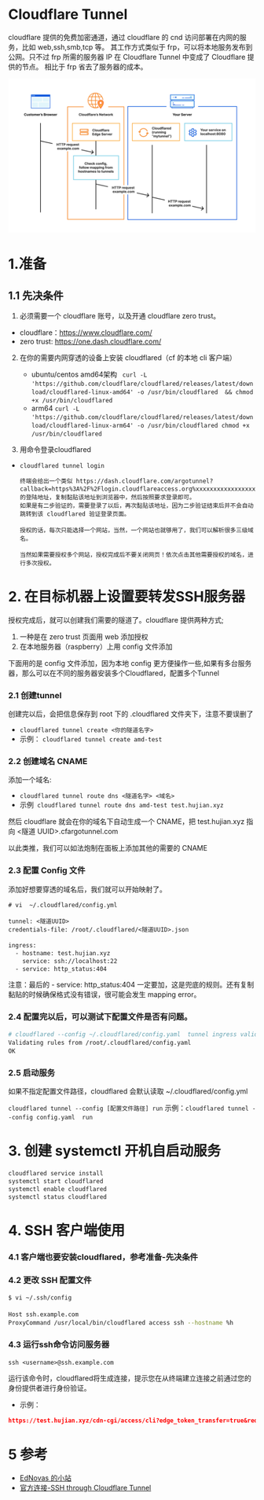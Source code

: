 # Cloudflare Tunnel
cloudflare 提供的免费加密通道，通过 cloudflare 的 cnd 访问部署在内网的服务，比如 web,ssh,smb,tcp 等。
其工作方式类似于 frp，可以将本地服务发布到公网。只不过 frp 所需的服务器 IP 在 Cloudflare Tunnel 中变成了 Cloudflare 提供的节点。
相比于 frp 省去了服务器的成本。


![架构图.png](../img/cloudflare-tunnel.jpg)

# 1.准备
## 1.1 先决条件
1. 必须需要一个 cloudflare 账号，以及开通 cloudflare zero trust。
  - cloudflare：https://www.cloudflare.com/
  - zero trust: https://one.dash.cloudflare.com/
2. 在你的需要内网穿透的设备上安装 cloudflared（cf 的本地 cli 客户端）
   - ubuntu/centos amd64架构 ``` curl -L 'https://github.com/cloudflare/cloudflared/releases/latest/download/cloudflared-linux-amd64' -o /usr/bin/cloudflared  && chmod +x /usr/bin/cloudflared```
   - arm64 ``` curl -L 'https://github.com/cloudflare/cloudflared/releases/latest/download/cloudflared-linux-arm64' -o /usr/bin/cloudflared
     chmod +x /usr/bin/cloudflared ```
     
3. 用命令登录cloudflared
 - ``` cloudflared tunnel login ```
      ```
      终端会给出一个类似 https://dash.cloudflare.com/argotunnel?callback=https%3A%2F%2Flogin.cloudflareaccess.org%xxxxxxxxxxxxxxxxxxxxxxx 的登陆地址，复制黏贴该地址到浏览器中，然后按照要求登录即可。
    如果是有二步验证的，需要登录了以后，再次黏贴该地址，因为二步验证结束后并不会自动跳转到该 cloudflared 验证登录页面。
    
    授权的话，每次只能选择一个网站，当然，一个网站也就够用了，我们可以解析很多三级域名。
    
    当然如果需要授权多个网站，授权完成后不要关闭网页！依次点击其他需要授权的域名，进行多次授权。 
     ``` 
  

# 2. 在目标机器上设置要转发SSH服务器
授权完成后，就可以创建我们需要的隧道了。cloudflare 提供两种方式;
1. 一种是在 zero trust 页面用 web 添加授权
2. 在本地服务器（raspberry）上用 config 文件添加

下面用的是 config 文件添加，因为本地 config 更方便操作一些,如果有多台服务器，那么可以在不同的服务器安装多个Cloudflared，配置多个Tunnel
### 2.1 创建tunnel
创建完以后，会把信息保存到 root 下的 .cloudflared 文件夹下，注意不要误删了

 - ``` cloudflared tunnel create <你的隧道名字> ```
 - 示例： ``` cloudflared tunnel create amd-test ```

### 2.2 创建域名 CNAME
添加一个域名:

- ``` cloudflared tunnel route dns <隧道名字> <域名> ```
- 示例``` cloudflared tunnel route dns amd-test test.hujian.xyz```

然后 cloudflare 就会在你的域名下自动生成一个 CNAME，把 test.hujian.xyz 指向 <隧道 UUID>.cfargotunnel.com

以此类推，我们可以如法炮制在面板上添加其他的需要的 CNAME


### 2.3 配置 Config 文件
添加好想要穿透的域名后，我们就可以开始映射了。 
```shell 
# vi  ~/.cloudflared/config.yml

tunnel: <隧道UUID>
credentials-file: /root/.cloudflared/<隧道UUID>.json

ingress:
  - hostname: test.hujian.xyz
    service: ssh://localhost:22
  - service: http_status:404

```
注意：最后的 - service: http_status:404 一定要加，这是兜底的规则。还有复制黏贴的时候确保格式没有错误，很可能会发生 mapping error。

### 2.4 配置完以后，可以测试下配置文件是否有问题。

```sh 
# cloudflared --config ~/.cloudflared/config.yaml  tunnel ingress validate
Validating rules from /root/.cloudflared/config.yaml
OK

```

### 2.5 启动服务
如果不指定配置文件路径，cloudflared 会默认读取 ~/.cloudflared/config.yml

``` cloudflared tunnel --config [配置文件路径] run ```
示例：``` cloudflared tunnel --config config.yaml  run ```

# 3. 创建 systemctl 开机自启动服务
``` 
cloudflared service install
systemctl start cloudflared
systemctl enable cloudflared
systemctl status cloudflared
```


# 4. SSH 客户端使用
### 4.1 客户端也要安装cloudflared，参考准备-先决条件

### 4.2 更改 SSH 配置文件
```sh 
$ vi ~/.ssh/config

Host ssh.example.com
ProxyCommand /usr/local/bin/cloudflared access ssh --hostname %h

```

### 4.3 运行ssh命令访问服务器
``` ssh <username>@ssh.example.com ```

运行该命令时，cloudflared将生成连接，提示您在从终端建立连接之前通过您的身份提供者进行身份验证。
- 示例：
```json
https://test.hujian.xyz/cdn-cgi/access/cli?edge_token_transfer=true&redirect_url=https%3A%2F%2Fgo.hujian.xyz%3Ftoken%3Dr2BxxxmiFzTisCZxN8KJtm_wjTyFHK3E%253D&send_org_token=true&token=r2xxxxzxxx_wxyFHK3E%3D
```

# 5 参考
 - [EdNovas 的小站](https://ednovas.xyz/2023/02/24/cloudflaretunnel/#SSH%E5%8D%8F%E8%AE%AE)
 - [官方连接-SSH through Cloudflare Tunnel](https://developers.cloudflare.com/cloudflare-one/connections/connect-apps/use_cases/ssh/)